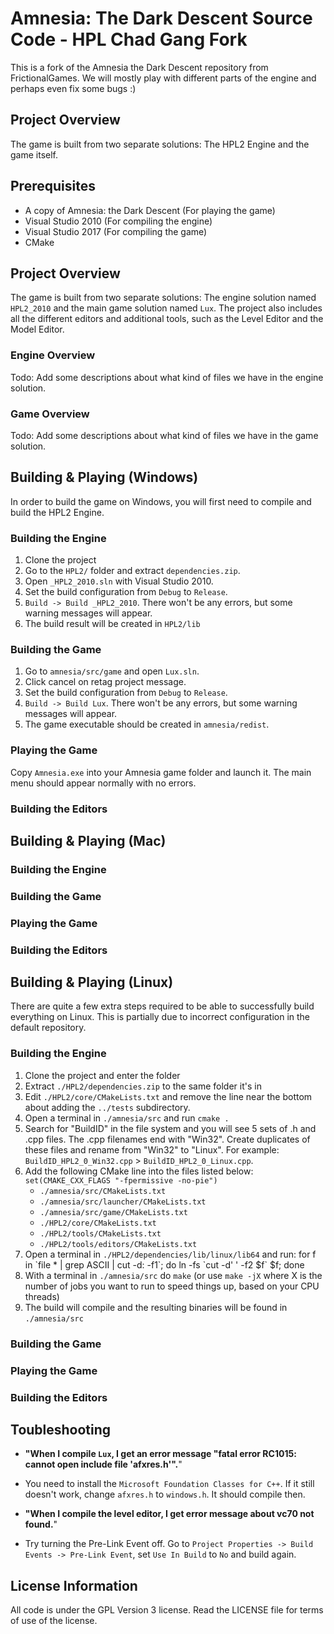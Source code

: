 # Amnesia: The Dark Descent Source Code - HPL Chad Gang Fork

This is a fork of the Amnesia the Dark Descent repository from FrictionalGames. We will mostly play with different parts of the engine and perhaps even fix some bugs :)

## Project Overview
The game is built from two separate solutions: The HPL2 Engine and the game itself.

## Prerequisites

- A copy of Amnesia: the Dark Descent (For playing the game)
- Visual Studio 2010 (For compiling the engine)
- Visual Studio 2017 (For compiling the game)
- CMake

## Project Overview
The game is built from two separate solutions: The engine solution named `HPL2_2010` and the main game solution named `Lux`.
The project also includes all the different editors and additional tools, such as the Level Editor and the Model Editor.

### Engine Overview
Todo: Add some descriptions about what kind of files we have in the engine solution.

### Game Overview
Todo: Add some descriptions about what kind of files we have in the game solution.

## Building & Playing (Windows)
In order to build the game on Windows, you will first need to compile and build the HPL2 Engine.

### Building the Engine
1. Clone the project
2. Go to the `HPL2/` folder and extract `dependencies.zip`.
3. Open `_HPL2_2010.sln` with Visual Studio 2010.
4. Set the build configuration from `Debug` to `Release`.
5. `Build -> Build _HPL2_2010`. There won't be any errors, but some warning messages will appear.
6. The build result will be created in `HPL2/lib`

### Building the Game
1. Go to `amnesia/src/game` and open `Lux.sln`.
2. Click cancel on retag project message.
3. Set the build configuration from `Debug` to `Release`.
4. `Build -> Build Lux`.  There won't be any errors, but some warning messages will appear.
5. The game executable should be created in `amnesia/redist`.

### Playing the Game
Copy `Amnesia.exe` into your Amnesia game folder and launch it. The main menu should appear normally with no errors.

### Building the Editors

## Building & Playing (Mac)

### Building the Engine

### Building the Game

### Playing the Game

### Building the Editors

## Building & Playing (Linux)

There are quite a few extra steps required to be able to successfully build everything on Linux. This is partially due to incorrect configuration in the default repository.

### Building the Engine

1. Clone the project and enter the folder
2. Extract `./HPL2/dependencies.zip` to the same folder it's in
3. Edit `./HPL2/core/CMakeLists.txt` and remove the line near the bottom about adding the `../tests` subdirectory.
4. Open a terminal in `./amnesia/src` and run `cmake .`
5. Search for "BuildID" in the file system and you will see 5 sets of .h and .cpp files. The .cpp filenames end with "Win32". Create duplicates of these files and rename from "Win32" to "Linux". For example: `BuildID_HPL2_0_Win32.cpp` > `BuildID_HPL2_0_Linux.cpp`.
6. Add the following CMake line into the files listed below: `set(CMAKE_CXX_FLAGS "-fpermissive -no-pie")`
	- `./amnesia/src/CMakeLists.txt`
	- `./amnesia/src/launcher/CMakeLists.txt`
	- `./amnesia/src/game/CMakeLists.txt`
	- `./HPL2/core/CMakeLists.txt`
	- `./HPL2/tools/CMakeLists.txt`
	- `./HPL2/tools/editors/CMakeLists.txt`
7. Open a terminal in `./HPL2/dependencies/lib/linux/lib64` and run:
    for f in \`file * | grep ASCII | cut -d: -f1\`; do ln -fs \`cut -d' ' -f2 $f\` $f; done
8. With a terminal in `./amnesia/src` do `make` (or use `make -jX` where X is the number of jobs you want to run to speed things up, based on your CPU threads)
9. The build will compile and the resulting binaries will be found in `./amnesia/src`

### Building the Game

### Playing the Game

### Building the Editors

## Toubleshooting
* **"When I compile `Lux`, I get an error message "fatal error RC1015: cannot open include file 'afxres.h'".**"
* You need to install the `Microsoft Foundation Classes for C++`. If it still doesn't work, change `afxres.h` to `windows.h`. It should compile then.

* **"When I compile the level editor, I get error message about vc70 not found.**"
* Try turning the Pre-Link Event off. Go to `Project Properties -> Build Events -> Pre-Link Event`, set `Use In Build` to `No` and build again.

## License Information
All code is under the GPL Version 3 license. Read the LICENSE file for terms of use of the license.
